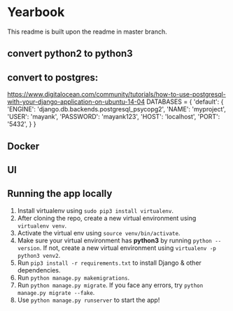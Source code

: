 # Yearbook

This readme is built upon the readme in master branch.

## convert python2 to python3
## convert to postgres:
 https://www.digitalocean.com/community/tutorials/how-to-use-postgresql-with-your-django-application-on-ubuntu-14-04
 DATABASES = {
     'default': {
         'ENGINE': 'django.db.backends.postgresql_psycopg2',
         'NAME': 'myproject',
         'USER': 'mayank',
         'PASSWORD': 'mayank123',
         'HOST': 'localhost',
         'PORT': '5432',
     }
 }
 
 ## Docker
 ## UI
 
 ## Running the app locally
 1. Install virtualenv using `sudo pip3 install virtualenv`.
 2. After cloning the repo, create a new virtual environment using `virtualenv venv`.
 3. Activate the virtual env using `source venv/bin/activate`.
 4. Make sure your virtual environment has **python3** by running `python --version`. If not, create a new virtual environment using `virtualenv -p python3 venv2`.
 5. Run `pip3 install -r requirements.txt` to install Django & other dependencies.
 6. Run `python manage.py makemigrations`.
 7. Run `python manage.py migrate`. If you face any errors, try `python manage.py migrate --fake`.
 8. Use `python manage.py runserver` to start the app!
